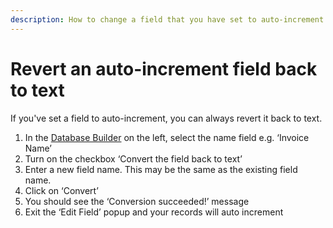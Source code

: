 ```yaml
---
description: How to change a field that you have set to auto-increment back to text
---
```


# Revert an auto-increment field back to text



If you've set a field to auto-increment, you can always revert it back to text.  


1. In the [Database Builder](http://help.bappo.com/database-use/switch-between-user-mode-and-design-mode) on the left, select the name field e.g. ‘Invoice Name’
2. Turn on the checkbox ‘Convert the field back to text’ 
3. Enter a new field name. This may be the same as the existing field name.
4. Click on ‘Convert’
5. You should see the ‘Conversion succeeded!’ message
6. Exit the ‘Edit Field’ popup and your records will auto increment

